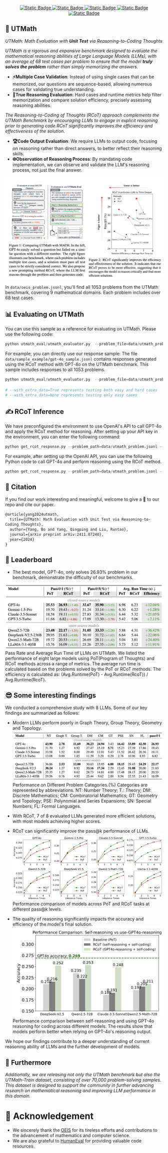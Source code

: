 
<p align="center">
    <a href="https://arxiv.org/abs/2411.07240">
        <img alt="Static Badge" src="https://img.shields.io/badge/📃Paper ArXiv-red">
    </a>
    <a href="https://github.com/UTMathGroup/UTMath">
        <img alt="Static Badge" src="https://img.shields.io/badge/😺GitHub UTMath-darkgreen">
    </a>
    <a href="https://huggingface.co/datasets/UTMath/UTMath">
        <img alt="Static Badge" src="https://img.shields.io/badge/🤗HFDataset UTMath-yellow">
    </a>
    <a href="https://huggingface.co/datasets/UTMath/UTMath_Train">
        <img alt="Static Badge" src="https://img.shields.io/badge/🤗HFDataset UTMath_Train-yellow">
    </a>
    <a href="https://huggingface.co/datasets/UTMath/UTMath_Train">
        <img alt="Static Badge" src="https://img.shields.io/badge/🚀Home Page-blue">
    </a> 
</p>


## 📄 UTMath
*UTMath: Math Evaluation with **Unit Test** via Reasoning-to-Coding Thoughts*

*UTMath is a rigorous and expansive benchmark designed to evaluate the mathematical reasoning abilities of Large Language Models (LLMs), with an average of 68 test cases per problem to ensure that the model **truly solves the problem** rather than simply memorizing the answers.*
<ul>
    <li><b>⚡️Multiple Case Validation</b>: Instead of using single cases that can be memorized, our questions are sequence-based, allowing numerous cases for validating true understanding.</li>
    <li><b>🔧True Reasoning Evaluation</b>: Hard cases and runtime metrics help filter memorization and compare solution efficiency, precisely assessing reasoning abilities.</li>
</ul>

*The Reasoning-to-Coding of Thoughts (RCoT) approach complements the UTMath Benchmark by encouraging LLMs to engage in explicit reasoning prior to generating code.RCoT significantly improves the efficiency and effectiveness of the solution.*
<ul>
    <li><b>🏆Code Output Evaluation</b>: We require LLMs to output code, focusing on reasoning rather than direct answers, to better reflect their reasoning skills.</li>
    <li><b>🌐Observation of Reasoning Process</b>: By mandating code implementation, we can observe and validate the LLM's reasoning process, not just the final answer.</li>
</ul>


![overview](./pic/overview.png)

In `data/oeis_problem.jsonl`, you'll find all 1053 problems from the UTMath benchmark, covering 9 mathematical domains. Each problem includes over 68 test cases.

## 📊 Evaluating on UTMath

You can use this sample as a reference for evaluating on UTMath. Please use the following code:
```python
python utmath_eval/utmath_evaluator.py  --problem_file=data/utmath_problem.jsonl --sample_file={your_sample_file_path}
```

For example, you can directly use our response sample:
The file `data/sample_example/gpt-4o_sample.jsonl` contains responses generated using the RCoT method with GPT-4o on the UTMath benchmark. This sample includes responses to all 1053 problems.
```python
python utmath_eval/utmath_evaluator.py  --problem_file=data/utmath_problem.jsonl --sample_file=data/sample_example/gpt-4o_sample.jsonl

# --with_extra_data=True represents testing both easy and hard cases
# --with_extra_data=None represents testing only easy cases
```

## ✍️ RCoT Inference
We have preconfigured the environment to use OpenAI's API to call GPT-4o and apply the RCoT method for reasoning. After setting up your API key in the environment, you can enter the following command:
```python
python get_rcot_response.py --problem_path=data/utmath_problem.jsonl --save_path={your_save_file_path} --model_name={your_llm_name}
```
For example, after setting up the OpenAI API, you can use the following Python code to call GPT-4o and perform reasoning using the RCoT method.
```python
python get_rcot_response.py --problem_path=data/utmath_problem.jsonl --save_path=data/sample_exapmle/gpt-4o_test.jsonl --model_name=gpt-4o-2024-08-06
```

## 💬 Citation
If you find our work interesting and meaningful, welcome to give a 🌟 to our repo and cite our paper.
```
@article{yang2024utmath,
  title={UTMath: Math Evaluation with Unit Test via Reasoning-to-Coding Thoughts},
  author={Yang, Bo and Yang, Qingping and Liu, Runtao},
  journal={arXiv preprint arXiv:2411.07240},
  year={2024}
}
```

## 🥇 Leaderboard
- The best model, GPT-4o, only solves 26.93\% problem in our benchmark, demonstrate the difficulty of our benchmarks.

![Leaderboard](./pic/leaderboard.png)
Pass Rate and Average Run Time of LLMs on UTMath. We listed the performance of eight large models using PoT(Program of Thoughts) and RCoT methods across a range of metrics. The average run time is calculated based on the problems solved by the PoT or RCoT methods. The efficiency is calculated as: (Avg.Runtime(PoT) - Avg.Runtime(RcoT)) / Avg.Runtime(RcoT).

## 😎 Some interesting findings
We conducted a comprehensive study with 8 LLMs. Some of our key findings are summarized as follows:

- Modern LLMs perform poorly in Graph Theory, Group Theory, Geometry and Topology.
![performance on different problemd categories](./pic/performance_on_different_problems_categories.png)
Performance on Different Problem Categories.(%) Categories are represented by abbreviations. NT: Number Theory; T.: Theory; DM: Discrete Mathematics; CM: Combinatorial Mathematics; GT: Geometry and Topology; PSE: Polynomial and Series Expansions; SN: Special Numbers; FL: Formal Languages.

- With RCoT, 7 of 8 evaluated LLMs generated more efficient solutions, with most models achieving higher scores.
- RCoT can significantly improve the pass@k performance of LLMs. 
![pass@k](./pic/pass_k.png)
Performance comparison of models across PoT and RCoT tasks at different pass@k levels.

- The quality of reasoning significantly impacts the accuracy and efficiency of the model's final solution.
![self-reasoning](./pic/self-reasoning.png)
Performance comparison between self-reasoning and using GPT-4o reasoning for coding across different models. The results show that models perform better when relying on GPT-4o's reasoning output.

We hope our findings contribute to a deeper understanding of current reasoning ability of LLMs and the further development of models.

## 👀 Furthermore
*Additionally, we are releasing not only the UTMath benchmark but also the UTMath-Train dataset, consisting of over 70,000 problem-solving samples. This dataset is designed to support the community in further advancing research on mathematical reasoning and improving LLM performance in this domain.*

# 🥰 Acknowledgement
- We sincerely thank the [OEIS](https://oeis.org/wiki/Welcome) for its tireless efforts and contributions to the advancement of mathematics and computer science.
- We are also grateful to [HumanEval](https://github.com/openai/human-eval) for providing valuable code resources. 
